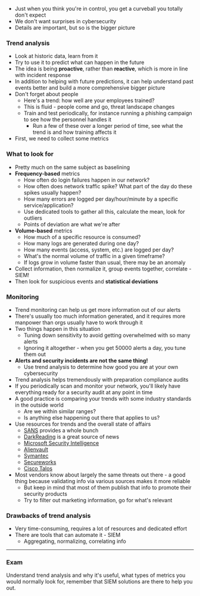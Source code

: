 - Just when you think you're in control, you get a curveball you totally don't expect
- We don't want surprises in cybersecurity
- Details are important, but so is the bigger picture

### Trend analysis

- Look at historic data, learn from it
- Try to use it to predict what can happen in the future
- The idea is being **proactive**, rather than **reactive**, which is more in line with incident response
- In addition to helping with future predictions, it can help understand past events better and build a more comprehensive bigger picture
- Don't forget about people 
	- Here's a trend: how well are your employees trained? 
	- This is fluid - people come and go, threat landscape changes
	- Train and test periodically, for instance running a phishing campaign to see how the personnel handles it
		- Run a few of these over a longer period of time, see what the trend is and how training affects it
- First, we need to collect some metrics

### What to look for

- Pretty much on the same subject as baselining
- **Frequency-based** metrics
	- How often do login failures happen in our network?
	- How often does network traffic spike? What part of the day do these spikes usually happen?
	- How many errors are logged per day/hour/minute by a specific service/application?
	- Use dedicated tools to gather all this, calculate the mean, look for outliers
	- Points of deviation are what we're after
- **Volume-based** metrics
	- How much of a specific resource is consumed?
	- How many logs are generated during one day?
	- How many events (access, system, etc.) are logged per day?
	- What's the normal volume of traffic in a given timeframe?
	- If logs grow in volume faster than usual, there may be an anomaly
- Collect information, then normalize it, group events together, correlate - SIEM!
- Then look for suspicious events and **statistical deviations**

### Monitoring

- Trend monitoring can help us get more information out of our alerts
- There's usually too much information generated, and it requires more manpower than orgs usually have to work through it
- Two things happen in this situation
	- Tuning down sensitivity to avoid getting overwhelmed with so many alerts
	- Ignoring it altogether - when you get 50000 alerts a day, you tune them out
- **Alerts and security incidents are not the same thing!**
	- Use trend analysis to determine how good you are at your own cybersecurity
- Trend analysis helps tremendously with preparation compliance audits
- If you periodically scan and monitor your network, you'll likely have everything ready for a security audit at any point in time
- A good practice is comparing your trends with some industry standards in the outside world
	- Are we within similar ranges?
	- Is anything else happening out there that applies to us?
- Use resources for trends and the overall state of affairs
	- [SANS](https://www.sans.org/security-resources/) provides a whole bunch
	- [DarkReading](https://www.darkreading.com/) is a great source of news
	- [Microsoft Security Intelligence](https://www.microsoft.com/en-us/wdsi) 
	- [Alienvault](https://otx.alienvault.com/)
	- [Symantec](https://symantec-enterprise-blogs.security.com/blogs/threat-intelligence)
	- [Secureworks](https://www.secureworks.com/services/counter-threat-unit)
	- [Cisco Talos](https://talosintelligence.com/vulnerability_info)
- Most vendors know about largely the same threats out there - a good thing because validating info via various sources makes it more reliable
	- But keep in mind that most of them publish that info to promote their security products
	- Try to filter out marketing information, go for what's relevant

### Drawbacks of trend analysis

- Very time-consuming, requires a lot of resources and dedicated effort
- There are tools that can automate it - SIEM
	- Aggregating, normalizing, correlating info

---

### Exam

Understand trend analysis and why it's useful, what types of metrics you would normally look for, remember that SIEM solutions are there to help you out.